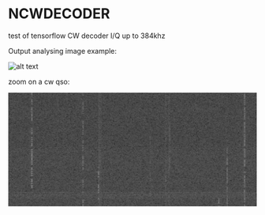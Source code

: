 # NCWDECODER
test of tensorflow CW decoder I/Q up to 384khz

Output analysing image example:

![alt text](https://github.com/F4HTB/NCWDECODER/blob/master/1599422024.39825_out.png?raw=true)

zoom on a cw qso:

![alt text](https://github.com/F4HTB/NCWDECODER/blob/master/zoom_to_1599422024.39825_out.png?raw=true)